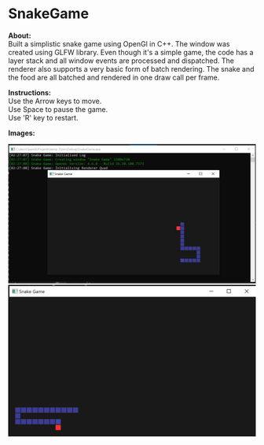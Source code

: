 # SnakeGame
**About:**  
Built a simplistic snake game using OpenGl in C++. The window was created using GLFW library. Even though it's a simple game, the code has a layer stack and all window events are processed and dispatched. The renderer also supports a very basic form of batch rendering. The snake and the food are all batched and rendered in one draw call per frame. 

**Instructions:**  
Use the Arrow keys to move.   
Use Space to pause the game.  
Use 'R' key to restart.  

**Images:**  

<img src = "Images/Img1.PNG" width = 600>  

<img src = "Images/Img2.PNG" width = 600>
